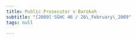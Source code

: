 ```yaml
---
title: Public Prosecutor v Barokah
subtitle: "[2009] SGHC 46 / 26\_February\_2009"
tags: null

---
```


